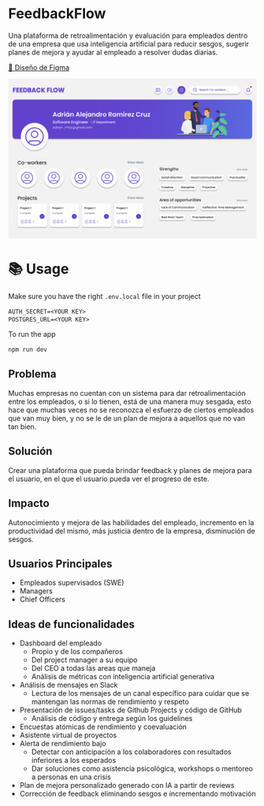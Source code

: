 # FeedbackFlow

Una plataforma de retroalimentación y evaluación para empleados dentro de una empresa que usa inteligencia artificial para reducir sesgos, sugerir planes de mejora y ayudar al empleado a resolver dudas diarias.

[📌 Diseño de Figma](https://www.figma.com/file/klnYbVO4bRceWdcZrKkmZq/MockUp?type=design&node-id=0%3A1&mode=design&t=ZbcneFEULlyu53gy-1)

![Mockup](mockup.png)

# 📚 Usage

Make sure you have the right `.env.local` file in your project

```env
AUTH_SECRET=<YOUR KEY>
POSTGRES_URL=<YOUR KEY>
```

To run the app

```bash
npm run dev
```

## Problema

Muchas empresas no cuentan con un sistema para dar retroalimentación entre los empleados, o si lo tienen, está de una manera muy sesgada, esto hace que muchas veces no se reconozca el esfuerzo de ciertos empleados que van muy bien, y no se le de un plan de mejora a aquellos que no van tan bien.

## Solución

Crear una plataforma que pueda brindar feedback y planes de mejora para el usuario, en el que el usuario pueda ver el progreso de este.

## Impacto

Autonocimiento y mejora de las habilidades del empleado, incremento en la productividad del mismo, más justicia dentro de la empresa, disminución de sesgos.

## Usuarios Principales

- Empleados supervisados (SWE)
- Managers
- Chief Officers

## Ideas de funcionalidades

- Dashboard del empleado
  - Propio y de los compañeros
  - Del project manager a su equipo
  - Del CEO a todas las areas que maneja
  - Análisis de métricas con inteligencia artificial generativa
- Análisis de mensajes en Slack
  - Lectura de los mensajes de un canal específico para cuidar que se mantengan las normas de rendimiento y respeto
- Presentación de issues/tasks de Github Projects y código de GitHub
  - Análisis de código y entrega según los guidelines
- Encuestas atómicas de rendimiento y coevaluación
- Asistente virtual de proyectos
- Alerta de rendimiento bajo
  - Detectar con anticipación a los colaboradores con resultados inferiores a los esperados
  - Dar soluciones como asistencia psicológica, workshops o mentoreo a personas en una crisis
- Plan de mejora personalizado generado con IA a partir de reviews
- Corrección de feedback eliminando sesgos e incrementando motivación
